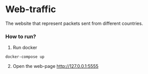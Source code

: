 # Web-traffic

The website that represent packets sent from different countries.

### How to run?
1. Run docker
```
docker-compose up
```
2. Open the web-page
http://127.0.0.1:5555
